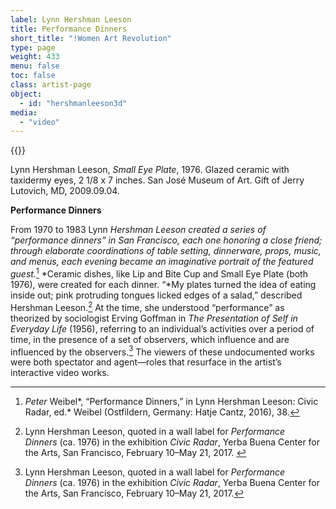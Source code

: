 ```yaml
---
label: Lynn Hershman Leeson
title: Performance Dinners
short_title: "!Women Art Revolution"
type: page
weight: 433
menu: false
toc: false
class: artist-page
object:
  - id: "hershmanleeson3d"
media:
  - "video"
---
```

{{<q-figure id="hershmanleeson3d">}}

Lynn Hershman Leeson, *Small Eye Plate*, 1976. Glazed ceramic with taxidermy eyes, 2 1/8 x 7 inches. San José Museum of Art. Gift of Jerry Lutovich, MD, 2009.09.04.

**Performance Dinners**

From 1970 to 1983 Lynn *Hershman Leeson created a series of “performance dinners” in San Francisco, each one honoring a close friend; through elaborate coordinations of table setting, dinnerware, props, music, and menus, each evening became an imaginative portrait of the featured guest.*[^1] *Ceramic dishes, like Lip and Bite Cup and Small Eye Plate (both 1976), were created for each dinner. “*My plates turned the idea of eating inside out; pink protruding tongues licked edges of a salad,” described Hershman Leeson.[^2] At the time, she understood “performance” as theorized by sociologist Erving Goffman in *The Presentation of Self in Everyday Life* (1956), referring to an individual’s activities over a period of time, in the presence of a set of observers, which influence and are influenced by the observers.[^3] The viewers of these undocumented works were both spectator and agent—roles that resurface in the artist’s interactive video works.

[^1]: *Peter* Weibel*, “Performance Dinners,” in Lynn Hershman Leeson: Civic Radar, ed.* Weibel (Ostfildern, Germany: Hatje Cantz, 2016), 38.

[^2]: Lynn Hershman Leeson, quoted in a wall label for *Performance Dinners* (ca. 1976) in the exhibition *Civic Radar*, Yerba Buena Center for the Arts, San Francisco, February 10–May 21, 2017. 

[^3]: Lynn Hershman Leeson, quoted in a wall label for *Performance Dinners* (ca. 1976) in the exhibition *Civic Radar*, Yerba Buena Center for the Arts, San Francisco, February 10–May 21, 2017.
